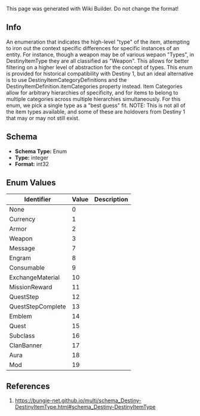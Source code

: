 <span class="wiki-builder">This page was generated with Wiki Builder. Do not change the format!</span>

## Info
An enumeration that indicates the high-level &quot;type&quot; of the item, attempting to iron out the context specific differences for specific instances of an entity. For instance, though a weapon may be of various wepaon &quot;Types&quot;, in DestinyItemType they are all classified as &quot;Weapon&quot;. This allows for better filtering on a higher level of abstraction for the concept of types. This enum is provided for historical compatibility with Destiny 1, but an ideal alternative is to use DestinyItemCategoryDefinitions and the DestinyItemDefinition.itemCategories property instead. Item Categories allow for arbitrary hierarchies of specificity, and for items to belong to multiple categories across multiple hierarchies simultaneously. For this enum, we pick a single type as a &quot;best guess&quot; fit. NOTE: This is not all of the item types available, and some of these are holdovers from Destiny 1 that may or may not still exist.

## Schema
* **Schema Type:** Enum
* **Type:** integer
* **Format:** int32

## Enum Values
Identifier | Value | Description
---------- | ----- | -----------
None | 0 | 
Currency | 1 | 
Armor | 2 | 
Weapon | 3 | 
Message | 7 | 
Engram | 8 | 
Consumable | 9 | 
ExchangeMaterial | 10 | 
MissionReward | 11 | 
QuestStep | 12 | 
QuestStepComplete | 13 | 
Emblem | 14 | 
Quest | 15 | 
Subclass | 16 | 
ClanBanner | 17 | 
Aura | 18 | 
Mod | 19 | 

## References
1. https://bungie-net.github.io/multi/schema_Destiny-DestinyItemType.html#schema_Destiny-DestinyItemType
